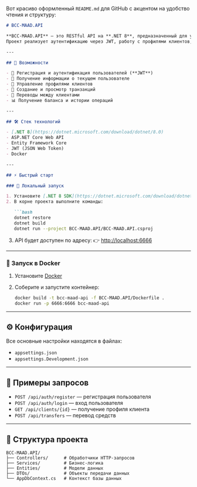 Вот красиво оформленный `README.md` для GitHub с акцентом на удобство чтения и структуру:

````markdown
# BCC-MAAD.API

**BCC-MAAD.API** — это RESTful API на **.NET 8**, предназначенный для управления клиентами, транзакциями и переводами.  
Проект реализует аутентификацию через JWT, работу с профилями клиентов, обработку финансовых операций и интеграцию с Docker.

---

## 🚀 Возможности

- 🔑 Регистрация и аутентификация пользователей (**JWT**)
- 👤 Получение информации о текущем пользователе
- 📝 Управление профилями клиентов
- 💸 Создание и просмотр транзакций
- 🔄 Переводы между клиентами
- 📊 Получение баланса и истории операций

---

## 🛠 Стек технологий

- [.NET 8](https://dotnet.microsoft.com/download/dotnet/8.0)
- ASP.NET Core Web API
- Entity Framework Core
- JWT (JSON Web Token)
- Docker

---

## ⚡ Быстрый старт

### 🔹 Локальный запуск

1. Установите [.NET 8 SDK](https://dotnet.microsoft.com/download/dotnet/8.0)  
2. В корне проекта выполните команды:

   ```bash
   dotnet restore
   dotnet build
   dotnet run --project BCC-MAAD.API/BCC-MAAD.API.csproj
````

3. API будет доступен по адресу:
   👉 [http://localhost:6666](http://localhost:6666)

---

### 🔹 Запуск в Docker

1. Установите [Docker](https://www.docker.com/)
2. Соберите и запустите контейнер:

   ```bash
   docker build -t bcc-maad-api -f BCC-MAAD.API/Dockerfile .
   docker run -p 6666:6666 bcc-maad-api
   ```

---

## ⚙️ Конфигурация

Все основные настройки находятся в файлах:

* `appsettings.json`
* `appsettings.Development.json`

---

## 📌 Примеры запросов

* `POST /api/auth/register` — регистрация пользователя
* `POST /api/auth/login` — вход пользователя
* `GET /api/clients/{id}` — получение профиля клиента
* `POST /api/transfers` — перевод средств

---

## 📂 Структура проекта

```
BCC-MAAD.API/
├── Controllers/      # Обработчики HTTP-запросов
├── Services/         # Бизнес-логика
├── Entities/         # Модели данных
├── DTOs/             # Объекты передачи данных
└── AppDbContext.cs   # Контекст базы данных
```

